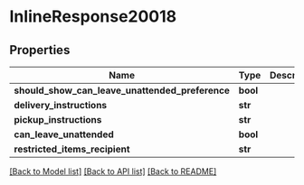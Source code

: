 # InlineResponse20018

## Properties
Name | Type | Description | Notes
------------ | ------------- | ------------- | -------------
**should_show_can_leave_unattended_preference** | **bool** |  | [optional] 
**delivery_instructions** | **str** |  | [optional] 
**pickup_instructions** | **str** |  | [optional] 
**can_leave_unattended** | **bool** |  | [optional] 
**restricted_items_recipient** | **str** |  | [optional] 

[[Back to Model list]](../README.md#documentation-for-models) [[Back to API list]](../README.md#documentation-for-api-endpoints) [[Back to README]](../README.md)

